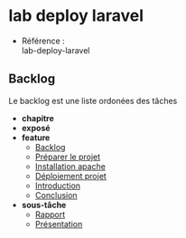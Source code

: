 # lab deploy laravel 

- Référence :  
lab-deploy-laravel

## Backlog 
Le backlog est une liste ordonées des tâches 

- **chapitre** 
- **exposé** 
- **feature** 
  - [Backlog](./backlog/feature/1.backlog.md)
  - [Préparer le projet](./backlog/feature/2.Préparer-le-projet.md)
  - [Installation apache](./backlog/feature/3.Installation-apache.md)
  - [Déploiement projet](./backlog/feature/4.Déploiement-projet.md)
  - [Introduction](./backlog/feature/2.Introduction.md)
  - [Conclusion](./backlog/feature/6.Conclusion.md)
- **sous-tâche** 
  - [Rapport](./backlog/sous-tâche/Présentation.md)
  - [Présentation](./backlog/sous-tâche/Rapport.md)
